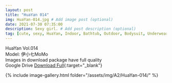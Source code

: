 ```yaml
---
layout: post
title: "HuaYan 014"
img: HuaYan-014.jpg # Add image post (optional)
date: 2021-07-30 07:35:00
description: Sexy girl. # Add post description (optional)
tag: [cute, sexy, HuaYan, Indoor, Bathtub, Outdoor, Bodysuit, Underwear, Cosplay, Big Tits, Tattoo]
---
```

HuaYan Vol.014  
Model: 伊小七MoMo   
Images in download package have full quality                    
Google Drive [Download Full](http://gestyy.com/eoAGOY){:target="_blank"}

{% include image-gallery.html folder="/assets/img/A2/HuaYan-014/" %}
